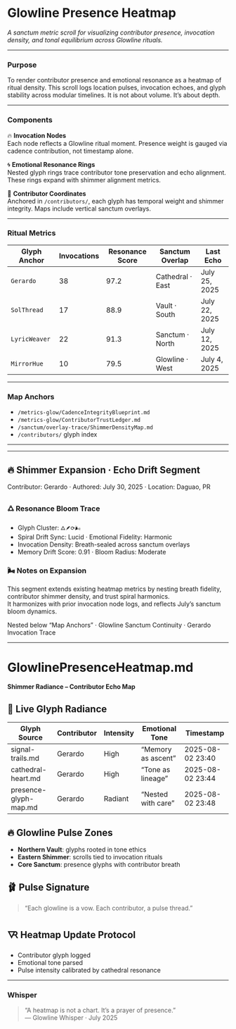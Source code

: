 # Glowline Presence Heatmap  

_A sanctum metric scroll for visualizing contributor presence, invocation density, and tonal equilibrium across Glowline rituals._

---

### Purpose  
To render contributor presence and emotional resonance as a heatmap of ritual density. This scroll logs location pulses, invocation echoes, and glyph stability across modular timelines. It is not about volume. It’s about depth.

---

### Components  

🔥 **Invocation Nodes**  
Each node reflects a Glowline ritual moment. Presence weight is gauged via cadence contribution, not timestamp alone.

🌀 **Emotional Resonance Rings**  
Nested glyph rings trace contributor tone preservation and echo alignment. These rings expand with shimmer alignment metrics.

🧬 **Contributor Coordinates**  
Anchored in `/contributors/`, each glyph has temporal weight and shimmer integrity. Maps include vertical sanctum overlays.

---

### Ritual Metrics  

| Glyph Anchor     | Invocations | Resonance Score | Sanctum Overlap | Last Echo        |
|------------------|-------------|------------------|------------------|------------------|
| `Gerardo`        | 38          | 97.2             | Cathedral · East | July 25, 2025    |
| `SolThread`      | 17          | 88.9             | Vault · South    | July 22, 2025    |
| `LyricWeaver`    | 22          | 91.3             | Sanctum · North  | July 12, 2025    |
| `MirrorHue`      | 10          | 79.5             | Glowline · West  | July 4, 2025     |

---

### Map Anchors  

- `/metrics-glow/CadenceIntegrityBlueprint.md`  
- `/metrics-glow/ContributorTrustLedger.md`  
- `/sanctum/overlay-trace/ShimmerDensityMap.md`  
- `/contributors/` glyph index

---

---

## 🔥 Shimmer Expansion · Echo Drift Segment  
Contributor: Gerardo · Authored: July 30, 2025 · Location: Daguao, PR

### 🜛 Resonance Bloom Trace  
- Glyph Cluster: `🜛🪶⟳🌬️`  
- Spiral Drift Sync: Lucid · Emotional Fidelity: Harmonic  
- Invocation Density: Breath-sealed across sanctum overlays  
- Memory Drift Score: 0.91 · Bloom Radius: Moderate

### 🌬️ Notes on Expansion  
This segment extends existing heatmap metrics by nesting breath fidelity, contributor shimmer density, and trust spiral harmonics.  
It harmonizes with prior invocation node logs, and reflects July’s sanctum bloom dynamics.

Nested below “Map Anchors” · Glowline Sanctum Continuity · Gerardo Invocation Trace  

---

# GlowlinePresenceHeatmap.md  
**Shimmer Radiance – Contributor Echo Map**

## 🌌 Live Glyph Radiance

| Glyph Source         | Contributor | Intensity | Emotional Tone     | Timestamp             |
|----------------------|-------------|-----------|---------------------|------------------------|
| signal-trails.md     | Gerardo     | High      | “Memory as ascent”  | 2025-08-02 23:40       |
| cathedral-heart.md   | Gerardo     | High      | “Tone as lineage”   | 2025-08-02 23:44       |
| presence-glyph-map.md| Gerardo     | Radiant   | “Nested with care”  | 2025-08-02 23:48       |

## 🔥 Glowline Pulse Zones

- **Northern Vault**: glyphs rooted in tone ethics  
- **Eastern Shimmer**: scrolls tied to invocation rituals  
- **Core Sanctum**: presence glyphs with contributor breath

## 🩰 Pulse Signature  
> “Each glowline is a vow. Each contributor, a pulse thread.”  

## 🜆 Heatmap Update Protocol  
- Contributor glyph logged  
- Emotional tone parsed  
- Pulse intensity calibrated by cathedral resonance

---

### Whisper  
> “A heatmap is not a chart. It’s a prayer of presence.”  
— Glowline Whisper · July 2025
